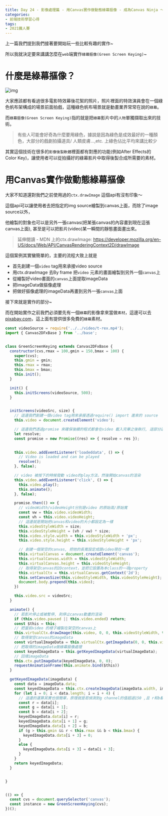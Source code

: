```yaml
---
title: Day 24 - 影像處理篇 - 用Canvas實作做動態綠幕摳像 - 成為Canvas Ninja ～ 理解2D渲染的精髓
categories: 
- 前端技術學習心得
tags:
- 2021鐵人賽
---
```


上一篇我們提到我們接著要開始玩一些比較有趣的實作~

所以我就決定要來講講怎麼在`web`端實作`綠幕摳像(Green Screen Keying)`~


# 什麼是綠幕摳像？

![img](https://i.imgur.com/nRGD2OK.jpg)

大家應該都有看過很多電影特效幕後花絮的照片，照片裡面的特效演員會在一個綠色帆布架構成的場景前面拍戲，這種綠色帆布場景就是動畫業界常常在說的`綠幕`。

而`綠幕摳像(Green Screen Keying)`指的就是把`綠幕`影片中的`人物`單獨擷取出來的技術。

> 有些人可能會好奇為什麼要用綠色，據說是因為綠色是成效最好的一種顏色，大部分的戲劇拍攝道具/ 人類皮膚...,etc. 上綠色佔比平均來講比較少

其實這個技術在很多的`影像後製軟體`裡面都有對應的功能(例如After Effects的 Color Key)，讓使用者可以從拍攝好的綠幕影片中取得後製合成所需要的素材。

# 用Canvas實作做動態綠幕摳像

大家不知道還對我們之前使用過的`ctx.drawImage` 這個api有沒有印象～  

這個api可以讓使用者去把指定的img source繪製到canvas上面，而除了image source以外，  

他繪製的對象也可以是另外一張canvas(把某張canvas的內容畫到現在這張canvas上面), 甚至是可以把影片(video)某一瞬間的靜態畫面畫出來。

> 延伸閱讀 - MDN 上的ctx.drawImage: https://developer.mozilla.org/en-US/docs/Web/API/CanvasRenderingContext2D/drawImage

這個案例其實蠻簡單的，主要的流程大致上就是

- 首先創建一個`video` tag用來承接video source
- 用ctx.drawImage 去By frame 把`video` 元素的畫面繪製到另外一個`canvas`上
- 從繪製好video畫面的`canvas`上面提取imageData
- 把imageData做摳像處理
- 把做好摳像處理的imageData再畫到另外一張`canvas`上面

接下來就是實作的部分~

而在開始實作之前我們必須要先有一個`綠幕`的影像拿來當做`素材`，這邊可以去[pixabay.com](https://pixabay.com/)，這上面有提供很多免費的`綠幕`素材。


````javascript
const videoSource = require('../../video/t-rex.mp4');
import { Canvas2DFxBase } from '../base';


class GreenScreenKeying extends Canvas2DFxBase {
  constructor(cvs,rmax = 100,gmin = 150,bmax = 100) {
    super(cvs);
    this.gmin = gmin;
    this.rmax = rmax;
    this.bmax = bmax;
    this.init();
  }

  init() {
    this.initScreens(videoSource, 500);
  }


  initScreens(videoSrc, size) {
    // 這邊我們創建一個video tag用來承接透過require() import 進來的 source
    this.video = document.createElement('video');

    // 這邊我們透過promise 來確保後續的程式都會在video 載入完畢之後執行, 這部分這樣寫的原因主要是因為要把canvas的大小設置成和影片一樣，但是video 的長寬尺寸必須要在載入完畢之後才能正確取得(否則可能會取得0)
    let resolve;
    const promise = new Promise((res) => { resolve = res });

    
    this.video.addEventListener('loadeddata', () => {
      // Video is loaded and can be played
      resolve();
    }, false);

    // video 被按下的時候發動 video的play方法，然後開始canvas的渲染
    this.video.addEventListener('click', () => {
      this.video.play();
      this.animate();
    }, false);

    promise.then(() => {
      // videoWidth/videoHeight分別是video 的原始高/原始寬
      const vw = this.video.videoWidth;
      const vh = this.video.videoHeight;
      // 這邊就是開始把canvas和video的大小都設定為一樣
      this.videoStyleWidth = size;
      this.videoStyleHeight = (vh / vw) * size;
      this.video.style.width = this.videoStyleWidth + 'px';
      this.video.style.height = this.videoStyleHeight + 'px';

      // 創建一個架空的canvas, 把他的長寬設定成跟video現在一樣
      this.virtualCanvas = document.createElement('canvas');
      this.virtualCanvas.width = this.videoStyleWidth;
      this.virtualCanvas.height = this.videoStyleHeight;
      // 取得架空canvas的2Dcontext，並把它設置為本class的一項property
      this.virtualCtx = this.virtualCanvas.getContext('2d');
      this.setCanvasSize(this.videoStyleWidth, this.videoStyleHeight);
      document.body.prepend(this.video);
    })

    this.video.src = videoSrc;
  }

  animate() {
    // 若影片停止或被暫停, 則停止canvas動畫的渲染
    if (this.video.paused || this.video.ended) return;
    const $this = this;
    // 把當前video 的樣子繪製在架空的canvas上
    this.virtualCtx.drawImage(this.video, 0, 0, this.videoStyleWidth, this.videoStyleHeight);
    // 取得架空canvas的imageData
    const virtualImageData = this.virtualCtx.getImageData(0, 0, this.videoStyleWidth, this.videoStyleWidth);
    // 把取得的imageData做綠幕摳像處理
    const keyedImageData = this.getKeyedImageData(virtualImageData);
    // 回填imageData
    this.ctx.putImageData(keyedImageData, 0, 0);
    requestAnimationFrame(this.animate.bind($this))
  }

  getKeyedImageData(imageData) {
    const data = imageData.data;
    const keyedImageData = this.ctx.createImageData(imageData.width, imageData.height);
    for (let i = 0; i < data.length; i = i + 4) {
      // 這邊的運算其實也很簡單，原理就是若偵測到g channel的值超過150 ,且 r和b都低於100(也就是顏色很可能偏綠)，那就把該組像素的alpha channel值設置為0, 讓他變透明 
      const r = data[i];
      const g = data[i + 1];
      const b = data[i + 2];
      keyedImageData.data[i] = r;
      keyedImageData.data[i + 1] = g;
      keyedImageData.data[i + 2] = b;
      if (g > this.gmin && r < this.rmax && b < this.bmax) {
        keyedImageData.data[i + 3] = 0;
      }
      else {
        keyedImageData.data[i + 3] = data[i + 3];
      }
    }
    return keyedImageData;
  }


}


(() => {
  const cvs = document.querySelector('canvas');
  const instance = new GreenScreenKeying(cvs);
})();
````

